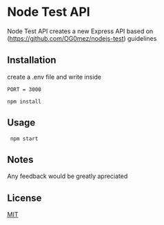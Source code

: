 # Node Test API
 
 Node Test API creates a new Express API based on (https://github.com/OG0mez/nodejs-test) guidelines


## Installation

create a .env file 
and write inside 

``` 
PORT = 3000 
```

```npm install```

## Usage

``` npm start```


## Notes

Any feedback would be greatly apreciated


## License
[MIT](https://choosealicense.com/licenses/mit/)

